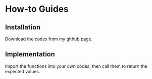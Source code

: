 # How-to Guides

## Installation

Download the codes from my github page.

## Implementation

Import the functions into your own codes, then call them to return the expected values.
